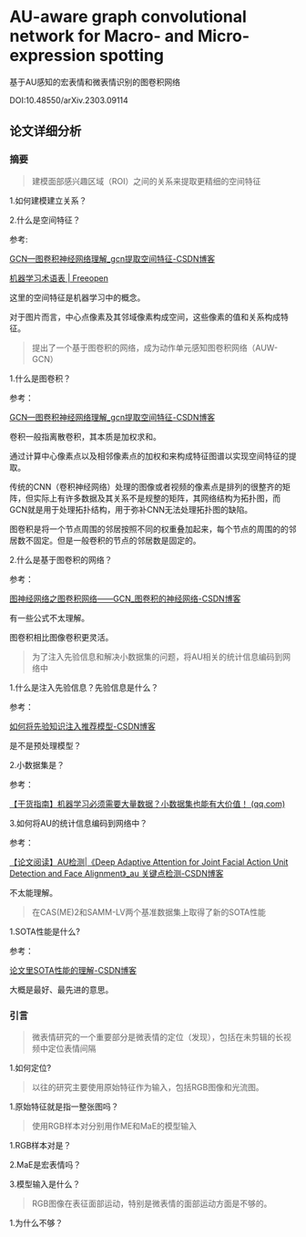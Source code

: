 # AU-aware graph convolutional network for Macro- and Micro-expression spotting

基于AU感知的宏表情和微表情识别的图卷积网络  

DOI:10.48550/arXiv.2303.09114  

## 论文详细分析

### 摘要

> 建模面部感兴趣区域（ROI）之间的关系来提取更精细的空间特征

1.如何建模建立关系？  

2.什么是空间特征？  

参考:

[GCN—图卷积神经网络理解_gcn提取空间特征-CSDN博客](https://blog.csdn.net/wsp_1138886114/article/details/100709692)

[机器学习术语表 | Freeopen](https://freeopen.github.io/glossary/)

这里的空间特征是机器学习中的概念。

对于图片而言，中心点像素及其邻域像素构成空间，这些像素的值和关系构成特征。




> 提出了一个基于图卷积的网络，成为动作单元感知图卷积网络（AUW-GCN）

1.什么是图卷积？  

参考：

[GCN—图卷积神经网络理解_gcn提取空间特征-CSDN博客](https://blog.csdn.net/wsp_1138886114/article/details/100709692)

卷积一般指离散卷积，其本质是加权求和。

通过计算中心像素点以及相邻像素点的加权和来构成特征图谱以实现空间特征的提取。

传统的CNN（卷积神经网络）处理的图像或者视频的像素点是排列的很整齐的矩阵，但实际上有许多数据及其关系不是规整的矩阵，其网络结构为拓扑图，而GCN就是用于处理拓扑结构，用于弥补CNN无法处理拓扑图的缺陷。

图卷积是将一个节点周围的邻居按照不同的权重叠加起来，每个节点的周围的的邻居数不固定。但是一般卷积的节点的邻居数是固定的。

2.什么是基于图卷积的网络？  

参考：

[图神经网络之图卷积网络——GCN_图卷积的神经网络-CSDN博客](https://blog.csdn.net/zbp_12138/article/details/110246797)

有一些公式不太理解。

图卷积相比图像卷积更灵活。



> 为了注入先验信息和解决小数据集的问题，将AU相关的统计信息编码到网络中

1.什么是注入先验信息？先验信息是什么？

参考：

[如何将先验知识注入推荐模型-CSDN博客](https://blog.csdn.net/Kaiyuan_sjtu/article/details/121987636)

是不是预处理模型？

2.小数据集是？

参考：

[【干货指南】机器学习必须需要大量数据？小数据集也能有大价值！ (qq.com)](https://mp.weixin.qq.com/s/xGnDcRtKKt4FyVRAMPSqYA)

3.如何将AU的统计信息编码到网络中？  

参考：

[【论文阅读】AU检测|《Deep Adaptive Attention for Joint Facial Action Unit Detection and Face Alignment》_au 关键点检测-CSDN博客](https://blog.csdn.net/qq_43521527/article/details/113440970)

不太能理解。



> 在CAS(ME)2和SAMM-LV两个基准数据集上取得了新的SOTA性能

1.SOTA性能是什么?  

参考：

[论文里SOTA性能的理解-CSDN博客](https://blog.csdn.net/wuyeyoulan23/article/details/123756127)

大概是最好、最先进的意思。



### 引言

> 微表情研究的一个重要部分是微表情的定位（发现），包括在未剪辑的长视频中定位表情间隔

1.如何定位?



> 以往的研究主要使用原始特征作为输入，包括RGB图像和光流图。

1.原始特征就是指一整张图吗？



> 使用RGB样本对分别用作ME和MaE的模型输入

1.RGB样本对是？

2.MaE是宏表情吗？

3.模型输入是什么？



> RGB图像在表征面部运动，特别是微表情的面部运动方面是不够的。

1.为什么不够？





